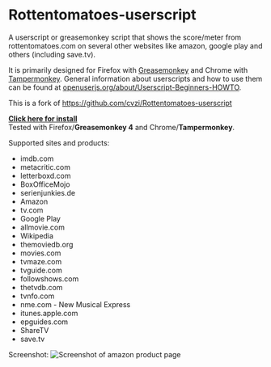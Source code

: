 Rottentomatoes-userscript
=====================
A userscript or greasemonkey script that shows the score/meter from rottentomatoes.com on several other websites like amazon, google play and others (including save.tv).

It is primarily designed for Firefox with [Greasemonkey](https://addons.mozilla.org/firefox/addon/greasemonkey/) and Chrome with [Tampermonkey](https://www.tampermonkey.net/). 
General information about userscripts and how to use them can be found at [openuserjs.org/about/Userscript-Beginners-HOWTO](https://openuserjs.org/about/Userscript-Beginners-HOWTO).

This is a fork of https://github.com/cvzi/Rottentomatoes-userscript

[**Click here for install**](https://openuserjs.org/install/ElLutzo/Show_Rottentomatoes_meter.user.js)  
Tested with Firefox/**Greasemonkey 4** and Chrome/**Tampermonkey**.

Supported sites and products:
 * imdb.com
 * metacritic.com
 * letterboxd.com
 * BoxOfficeMojo
 * serienjunkies.de
 * Amazon
 * tv.com
 * Google Play
 * allmovie.com
 * Wikipedia
 * themoviedb.org
 * movies.com
 * tvmaze.com
 * tvguide.com
 * followshows.com
 * thetvdb.com
 * tvnfo.com
 * nme.com - New Musical Express
 * itunes.apple.com
 * epguides.com
 * ShareTV
 * save.tv

Screenshot:
![Screenshot of amazon product page](https://raw.githubusercontent.com/cvzi/Rottentomatoes-userscript/master/screenshot_amazon.jpg)

